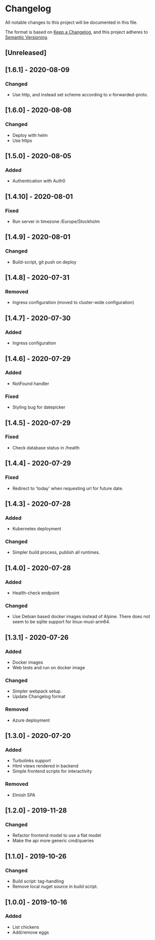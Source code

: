 # Changelog
All notable changes to this project will be documented in this file.

The format is based on [Keep a Changelog](https://keepachangelog.com/en/1.0.0/),
and this project adheres to [Semantic Versioning](https://semver.org/spec/v2.0.0.html).

## [Unreleased]

## [1.6.1] - 2020-08-09
### Changed
* Use http, and instead set scheme according to x-forwarded-proto.

## [1.6.0] - 2020-08-08
### Changed
* Deploy with helm
* Use https

## [1.5.0] - 2020-08-05
### Added
* Authentication with Auth0

## [1.4.10] - 2020-08-01
### Fixed
* Run server in timezone /Europe/Stockholm

## [1.4.9] - 2020-08-01
### Changed 
* Build-script, git push on deploy

## [1.4.8] - 2020-07-31
### Removed
* Ingress configuration (moved to cluster-wide configuration)

## [1.4.7] - 2020-07-30
### Added
* Ingress configuration

## [1.4.6] - 2020-07-29
### Added 
* NotFound handler

### Fixed
* Styling bug for datepicker

## [1.4.5] - 2020-07-29
### Fixed
* Check database status in /health

## [1.4.4] - 2020-07-29
### Fixed
* Redirect to 'today' when requesting url for future date.

## [1.4.3] - 2020-07-28
### Added
* Kubernetes deployment

### Changed
* Simpler build process, publish all runtimes.

## [1.4.0] - 2020-07-28
### Added
* Health-check endpoint

### Changed
* Use Debian based docker images instead of Alpine. There does not seem to be sqlite support for linux-musl-arm64.

## [1.3.1] - 2020-07-26
### Added
* Docker images 
* Web tests and run on docker image

### Changed 
* Simpler webpack setup.
* Update Changelog format

### Removed
* Azure deployment

## [1.3.0] - 2020-07-20
### Added
* Turbolinks support
* Html views rendered in backend
* Simple frontend scripts for interactivity

### Removed
* Elmish SPA

## [1.2.0] - 2019-11-28
### Changed
* Refactor frontend model to use a flat model
* Make the api more generic cmd/queries

## [1.1.0] - 2019-10-26
### Changed
* Build script: tag-handling
* Remove local nuget source in build script.

## [1.0.0] - 2019-10-16
### Added 
* List chickens
* Add/remove eggs
